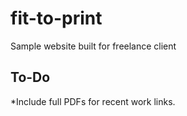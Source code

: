 fit-to-print
============

Sample website built for freelance client

To-Do
-----
*Include full PDFs for recent work links.



